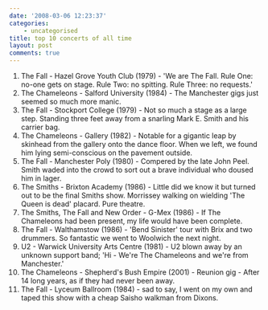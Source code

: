 ```yaml
---
date: '2008-03-06 12:23:37'
categories:
    - uncategorised
title: top 10 concerts of all time
layout: post
comments: true
---
```


1.  The Fall - Hazel Grove Youth Club (1979) - 'We are The Fall. Rule
    One: no-one gets on stage. Rule Two: no spitting. Rule Three: no
    requests.'
2.  The Chameleons - Salford University (1984) - The Manchester gigs
    just seemed so much more manic.
3.  The Fall - Stockport College (1979) - Not so much a stage as a large
    step. Standing three feet away from a snarling Mark E. Smith and his
    carrier bag.
4.  The Chameleons - Gallery (1982) - Notable for a gigantic leap by
    skinhead from the gallery onto the dance floor. When we left, we
    found him lying semi-conscious on the pavement outside.
5.  The Fall - Manchester Poly (1980) - Compered by the late John Peel.
    Smith waded into the crowd to sort out a brave individual who doused
    him in lager.
6.  The Smiths - Brixton Academy (1986) - Little did we know it but
    turned out to be the final Smiths show. Morrissey walking on
    wielding 'The Queen is dead' placard. Pure theatre.
7.  The Smiths, The Fall and New Order - G-Mex (1986) - If The
    Chameleons had been present, my life would have been complete.
8.  The Fall - Walthamstow (1986) - 'Bend Sinister' tour with Brix and
    two drummers. So fantastic we went to Woolwich the next night.
9.  U2 - Warwick University Arts Centre (1981) - U2 blown away by an
    unknown support band; 'Hi - We're The Chameleons and we're from
    Manchester.'
10. The Chameleons - Shepherd's Bush Empire (2001) - Reunion gig - After
    14 long years, as if they had never been away.
11. The Fall - Lyceum Ballroom (1984) - sad to say, I went on my own and
    taped this show with a cheap Saisho walkman from Dixons.

